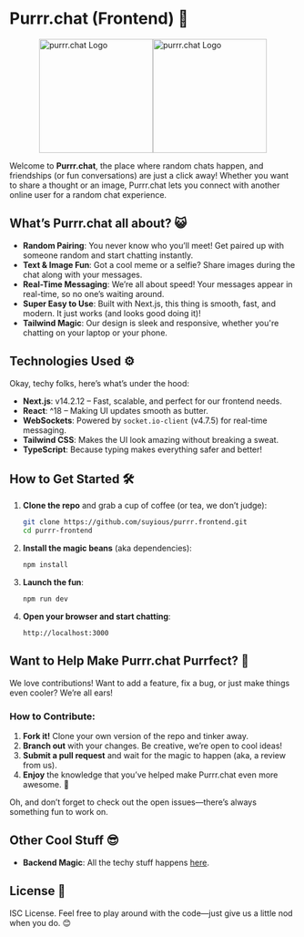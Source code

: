 # Purrr.chat (Frontend) 🐾
<div style="width:100%;display:flex;justify-content:center">
    <img src="https://purrr.chat/icon.png?" width="200" height="200" alt="purrr.chat Logo">
    <img src="https://purrr.chat/icon.png?" width="200" height="200" alt="purrr.chat Logo">
</div>

Welcome to **Purrr.chat**, the place where random chats happen, and friendships (or fun conversations) are just a click away! Whether you want to share a thought or an image, Purrr.chat lets you connect with another online user for a random chat experience.

## What’s Purrr.chat all about? 😺
- **Random Pairing**: You never know who you’ll meet! Get paired up with someone random and start chatting instantly.
- **Text & Image Fun**: Got a cool meme or a selfie? Share images during the chat along with your messages.
- **Real-Time Messaging**: We’re all about speed! Your messages appear in real-time, so no one’s waiting around.
- **Super Easy to Use**: Built with Next.js, this thing is smooth, fast, and modern. It just works (and looks good doing it)!
- **Tailwind Magic**: Our design is sleek and responsive, whether you're chatting on your laptop or your phone.

## Technologies Used ⚙️
Okay, techy folks, here’s what’s under the hood:
- **Next.js**: v14.2.12 – Fast, scalable, and perfect for our frontend needs.
- **React**: ^18 – Making UI updates smooth as butter.
- **WebSockets**: Powered by `socket.io-client` (v4.7.5) for real-time messaging.
- **Tailwind CSS**: Makes the UI look amazing without breaking a sweat.
- **TypeScript**: Because typing makes everything safer and better!

## How to Get Started 🛠️

1. **Clone the repo** and grab a cup of coffee (or tea, we don’t judge):
    ```bash
    git clone https://github.com/suyious/purrr.frontend.git
    cd purrr-frontend
    ```

2. **Install the magic beans** (aka dependencies):
    ```bash
    npm install
    ```

3. **Launch the fun**:
    ```bash
    npm run dev
    ```

4. **Open your browser and start chatting**:
    ```
    http://localhost:3000
    ```

## Want to Help Make Purrr.chat Purrfect? 🐾
We love contributions! Want to add a feature, fix a bug, or just make things even cooler? We’re all ears!

### How to Contribute:
1. **Fork it!** Clone your own version of the repo and tinker away.
2. **Branch out** with your changes. Be creative, we’re open to cool ideas!
3. **Submit a pull request** and wait for the magic to happen (aka, a review from us).
4. **Enjoy** the knowledge that you’ve helped make Purrr.chat even more awesome. 🥳

Oh, and don’t forget to check out the open issues—there’s always something fun to work on.

## Other Cool Stuff 😎
- **Backend Magic**: All the techy stuff happens [here](https://github.com/suyious/purrr.backend).

## License 📝
ISC License. Feel free to play around with the code—just give us a little nod when you do. 😊